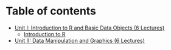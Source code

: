 # Table of contents

* [Unit I: Introduction to R and Basic Data Objects (6 Lectures)](README.md)
  * [Introduction to R](unit-i-introduction-to-r-and-basic-data-objects-6-lectures/introduction-to-r.md)
* [Unit II: Data Manipulation and Graphics (6 Lectures)](unit-ii-data-manipulation-and-graphics-6-lectures.md)
